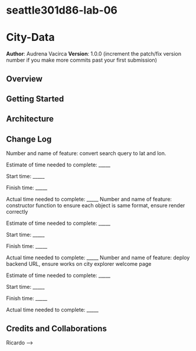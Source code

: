# seattle301d86-lab-06
# City-Data

**Author**: Audrena Vacirca
**Version**: 1.0.0 (increment the patch/fix version number if you make more commits past your first submission)

## Overview
<!-- Provide a high level overview of what this application is and why you are building it, beyond the fact that it's an assignment for this class. (i.e. What's your problem domain?) -->

## Getting Started
<!-- What are the steps that a user must take in order to build this app on their own machine and get it running? -->

## Architecture
<!-- Provide a detailed description of the application design. What technologies (languages, libraries, etc) you're using, and any other relevant design information. -->

## Change Log
Number and name of feature: convert search query to lat and lon.

Estimate of time needed to complete: _____

Start time: _____

Finish time: _____

Actual time needed to complete: _____
Number and name of feature: constructor function to ensure each object is same format, ensure render correctly

Estimate of time needed to complete: _____

Start time: _____

Finish time: _____

Actual time needed to complete: _____
Number and name of feature: deploy backend URL, ensure works on city explorer welcome page

Estimate of time needed to complete: _____

Start time: _____

Finish time: _____

Actual time needed to complete: _____

## Credits and Collaborations
Ricardo
-->